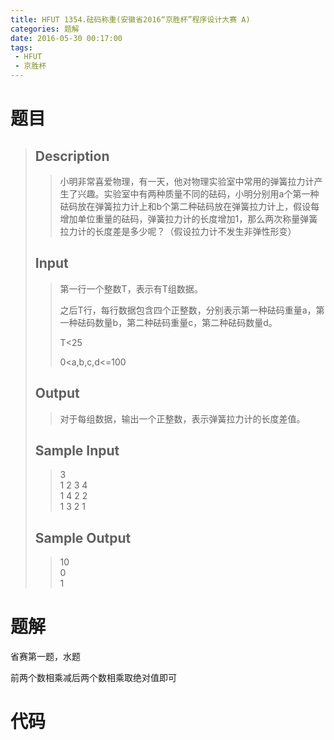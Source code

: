 ```yaml
---
title: HFUT 1354.砝码称重(安徽省2016“京胜杯”程序设计大赛 A)
categories: 题解
date: 2016-05-30 00:17:00
tags:
 - HFUT
 - 京胜杯 
---
```


# 题目

> ## Description  
> > 小明非常喜爱物理，有一天，他对物理实验室中常用的弹簧拉力计产生了兴趣。实验室中有两种质量不同的砝码，小明分别用a个第一种砝码放在弹簧拉力计上和b个第二种砝码放在弹簧拉力计上，假设每增加单位重量的砝码，弹簧拉力计的长度增加1，那么两次称量弹簧拉力计的长度差是多少呢？（假设拉力计不发生非弹性形变）  
>   <!--more-->
> ## Input  
> > 第一行一个整数T，表示有T组数据。  
> >   
> > 之后T行，每行数据包含四个正整数，分别表示第一种砝码重量a，第一种砝码数量b，第二种砝码重量c，第二种砝码数量d。  
> >   
> > T&lt;25  
> >   
> > 0&lt;a,b,c,d<=100  
>   
> ## Output  
> > 对于每组数据，输出一个正整数，表示弹簧拉力计的长度差值。  
>   
> ## Sample Input  
> > 3  
> > 1 2 3 4  
> > 1 4 2 2  
> > 1 3 2 1  
>   
> ## Sample Output  
> > 10  
> > 0  
> > 1  

# 题解

省赛第一题，水题

前两个数相乘减后两个数相乘取绝对值即可
  
# 代码

```cpp

```